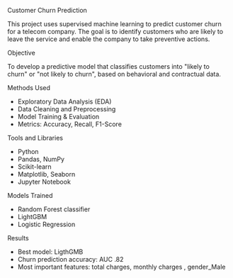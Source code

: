 Customer Churn Prediction

This project uses supervised machine learning to predict customer churn for a telecom company. The goal is to identify customers who are likely to leave the service and enable the company to take preventive actions.

Objective

To develop a predictive model that classifies customers into "likely to churn" or "not likely to churn", based on behavioral and contractual data.

Methods Used

- Exploratory Data Analysis (EDA)
- Data Cleaning and Preprocessing
- Model Training & Evaluation
- Metrics: Accuracy, Recall, F1-Score

Tools and Libraries

- Python
- Pandas, NumPy
- Scikit-learn
- Matplotlib, Seaborn
- Jupyter Notebook

Models Trained

- Random Forest classifier
- LightGBM
- Logistic Regression

Results

- Best model: LigthGMB
- Churn prediction accuracy: AUC .82
- Most important features: total charges, monthly charges , gender_Male
